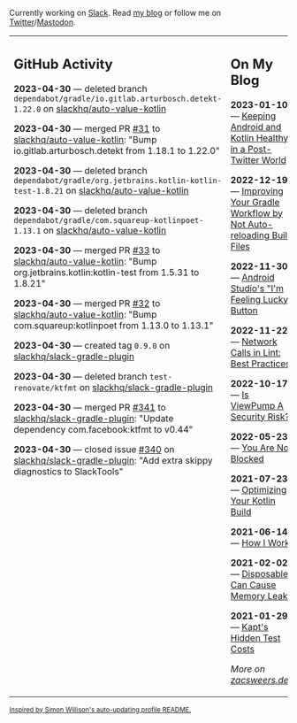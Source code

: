 Currently working on [Slack](https://slack.com/). Read [my blog](https://zacsweers.dev/) or follow me on [Twitter](https://twitter.com/ZacSweers)/[Mastodon](https://hachyderm.io/@ZacSweers).

<table><tr><td valign="top" width="60%">

## GitHub Activity
<!-- githubActivity starts -->
**2023-04-30** — deleted branch `dependabot/gradle/io.gitlab.arturbosch.detekt-1.22.0` on [slackhq/auto-value-kotlin](https://github.com/slackhq/auto-value-kotlin)

**2023-04-30** — merged PR [#31](https://github.com/slackhq/auto-value-kotlin/pull/31) to [slackhq/auto-value-kotlin](https://github.com/slackhq/auto-value-kotlin): "Bump io.gitlab.arturbosch.detekt from 1.18.1 to 1.22.0"

**2023-04-30** — deleted branch `dependabot/gradle/org.jetbrains.kotlin-kotlin-test-1.8.21` on [slackhq/auto-value-kotlin](https://github.com/slackhq/auto-value-kotlin)

**2023-04-30** — deleted branch `dependabot/gradle/com.squareup-kotlinpoet-1.13.1` on [slackhq/auto-value-kotlin](https://github.com/slackhq/auto-value-kotlin)

**2023-04-30** — merged PR [#33](https://github.com/slackhq/auto-value-kotlin/pull/33) to [slackhq/auto-value-kotlin](https://github.com/slackhq/auto-value-kotlin): "Bump org.jetbrains.kotlin:kotlin-test from 1.5.31 to 1.8.21"

**2023-04-30** — merged PR [#32](https://github.com/slackhq/auto-value-kotlin/pull/32) to [slackhq/auto-value-kotlin](https://github.com/slackhq/auto-value-kotlin): "Bump com.squareup:kotlinpoet from 1.13.0 to 1.13.1"

**2023-04-30** — created tag `0.9.0` on [slackhq/slack-gradle-plugin](https://github.com/slackhq/slack-gradle-plugin)

**2023-04-30** — deleted branch `test-renovate/ktfmt` on [slackhq/slack-gradle-plugin](https://github.com/slackhq/slack-gradle-plugin)

**2023-04-30** — merged PR [#341](https://github.com/slackhq/slack-gradle-plugin/pull/341) to [slackhq/slack-gradle-plugin](https://github.com/slackhq/slack-gradle-plugin): "Update dependency com.facebook:ktfmt to v0.44"

**2023-04-30** — closed issue [#340](https://github.com/slackhq/slack-gradle-plugin/issues/340) on [slackhq/slack-gradle-plugin](https://github.com/slackhq/slack-gradle-plugin): "Add extra skippy diagnostics to SlackTools"
<!-- githubActivity ends -->
</td><td valign="top" width="40%">

## On My Blog
<!-- blog starts -->
**2023-01-10** — [Keeping Android and Kotlin Healthy in a Post-Twitter World](https://www.zacsweers.dev/keeping-android-healthy/)

**2022-12-19** — [Improving Your Gradle Workflow by Not Auto-reloading Build Files](https://www.zacsweers.dev/improving-your-workflow-by-not-auto-reloading-build-files/)

**2022-11-30** — [Android Studio's "I'm Feeling Lucky" Button](https://www.zacsweers.dev/android-studios-im-feeling-lucky-button/)

**2022-11-22** — [Network Calls in Lint: Best Practices](https://www.zacsweers.dev/network-calls-in-lint-best-practices/)

**2022-10-17** — [Is ViewPump A Security Risk?](https://www.zacsweers.dev/is-viewpump-a-security-risk/)

**2022-05-23** — [You Are Not Blocked](https://www.zacsweers.dev/you-are-not-blocked/)

**2021-07-23** — [Optimizing Your Kotlin Build](https://www.zacsweers.dev/optimizing-your-kotlin-build/)

**2021-06-14** — [How I Work](https://www.zacsweers.dev/how-i-work/)

**2021-02-02** — [Disposables Can Cause Memory Leaks](https://www.zacsweers.dev/disposables-can-cause-memory-leaks/)

**2021-01-29** — [Kapt's Hidden Test Costs](https://www.zacsweers.dev/kapts-hidden-test-costs/)
<!-- blog ends -->
_More on [zacsweers.dev](https://zacsweers.dev/)_
</td></tr></table>

<sub><a href="https://simonwillison.net/2020/Jul/10/self-updating-profile-readme/">Inspired by Simon Willison's auto-updating profile README.</a></sub>